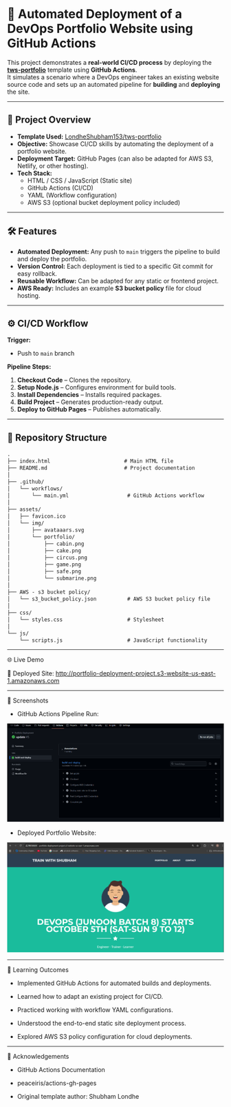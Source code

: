# 🚀 Automated Deployment of a DevOps Portfolio Website using GitHub Actions

This project demonstrates a **real-world CI/CD process** by deploying the **[tws-portfolio](https://github.com/LondheShubham153/tws-portfolio)** template using **GitHub Actions**.  
It simulates a scenario where a DevOps engineer takes an existing website source code and sets up an automated pipeline for **building** and **deploying** the site.

---

## 📌 Project Overview
- **Template Used:** [LondheShubham153/tws-portfolio](https://github.com/LondheShubham153/tws-portfolio)
- **Objective:** Showcase CI/CD skills by automating the deployment of a portfolio website.
- **Deployment Target:** GitHub Pages (can also be adapted for AWS S3, Netlify, or other hosting).
- **Tech Stack:**
  - HTML / CSS / JavaScript (Static site)
  - GitHub Actions (CI/CD)
  - YAML (Workflow configuration)
  - AWS S3 (optional bucket deployment policy included)

---

## 🛠 Features
- **Automated Deployment:** Any push to `main` triggers the pipeline to build and deploy the portfolio.
- **Version Control:** Each deployment is tied to a specific Git commit for easy rollback.
- **Reusable Workflow:** Can be adapted for any static or frontend project.
- **AWS Ready:** Includes an example **S3 bucket policy** file for cloud hosting.

---

## ⚙️ CI/CD Workflow

**Trigger:**  
- Push to `main` branch

**Pipeline Steps:**
1. **Checkout Code** – Clones the repository.
2. **Setup Node.js** – Configures environment for build tools.
3. **Install Dependencies** – Installs required packages.
4. **Build Project** – Generates production-ready output.
5. **Deploy to GitHub Pages** – Publishes automatically.

---

## 📂 Repository Structure
```plaintext
.
├── index.html                        # Main HTML file
├── README.md                         # Project documentation
│
├── .github/
│   └── workflows/
│       └── main.yml                   # GitHub Actions workflow
│
├── assets/
│   ├── favicon.ico
│   └── img/
│       ├── avataaars.svg
│       └── portfolio/
│           ├── cabin.png
│           ├── cake.png
│           ├── circus.png
│           ├── game.png
│           ├── safe.png
│           └── submarine.png
│
├── AWS - s3 bucket policy/
│   └── s3_bucket_policy.json          # AWS S3 bucket policy file
│
├── css/
│   └── styles.css                     # Stylesheet
│
└── js/
    └── scripts.js                     # JavaScript functionality
```

---
🌐 Live Demo

🔗 Deployed Site: http://portfolio-deployment-project.s3-website-us-east-1.amazonaws.com

---

📸 Screenshots

- GitHub Actions Pipeline Run:

![alt text](https://github.com/yashwardhan0703/Deploy-Portfolio-Project/blob/9d8b181cdc9b4760d28aba46e6b6f16adc33d497/GitHub%20Actions%20Pipeline.png)

- Deployed Portfolio Website:

![alt text](https://github.com/yashwardhan0703/Deploy-Portfolio-Project/blob/9d8b181cdc9b4760d28aba46e6b6f16adc33d497/Portfolio%20Website.png)

---

🧠 Learning Outcomes

- Implemented GitHub Actions for automated builds and deployments.

- Learned how to adapt an existing project for CI/CD.

- Practiced working with workflow YAML configurations.

- Understood the end-to-end static site deployment process.

- Explored AWS S3 policy configuration for cloud deployments.

---

🙌 Acknowledgements

- GitHub Actions Documentation

- peaceiris/actions-gh-pages

- Original template author: Shubham Londhe
